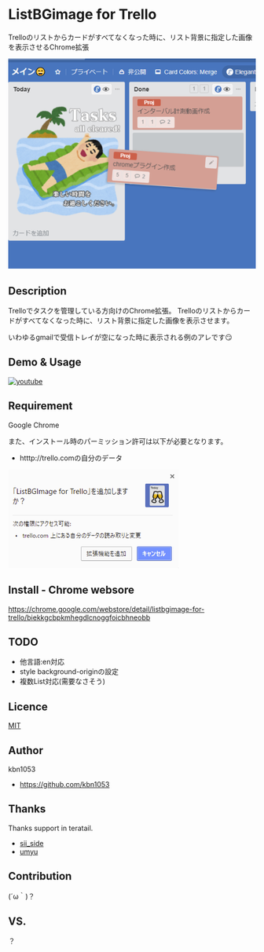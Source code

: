 ListBGimage for Trello
====
Trelloのリストからカードがすべてなくなった時に、リスト背景に指定した画像を表示させるChrome拡張

![overview](https://github.com/kbn1053/ListBGImage-for-Trello/blob/master/images/overview.png?raw=true "overview")

## Description
Trelloでタスクを管理している方向けのChrome拡張。
Trelloのリストからカードがすべてなくなった時に、リスト背景に指定した画像を表示させます。

いわゆるgmailで受信トレイが空になった時に表示される例のアレです😏 

## Demo & Usage

[![youtube](http://i.ytimg.com/vi/Prlp0VoCuYY/mqdefault.jpg)](https://youtu.be/Prlp0VoCuYY)


## Requirement

Google Chrome

また、インストール時のパーミッション許可は以下が必要となります。

- htttp://trello.comの自分のデータ

![permission](https://github.com/kbn1053/ListBGImage-for-Trello/blob/master/images/permission.png?raw=true "permission")



## Install - Chrome websore

https://chrome.google.com/webstore/detail/listbgimage-for-trello/biekkgcbpkmhegdlcnoggfoicbhneobb

## TODO
- 他言語:en対応
- style background-originの設定
- 複数List対応(需要なさそう)

## Licence

[MIT](https://choosealicense.com/licenses/mit/)

## Author

kbn1053
- https://github.com/kbn1053

## Thanks
Thanks support in teratail.

- [sii_side](https://teratail.com/users/sii_side)
- [umyu](https://teratail.com/users/umyu)


## Contribution

(´ω｀)？

## VS.

？